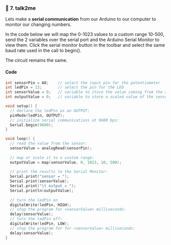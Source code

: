 ### :triangular_flag_on_post: 7. talk2me
Lets make a **serial communication** from our Arduino to our computer to monitor our changing numbers.

In the code below we will map the 0-1023 values to a custom range 10-500, send the 2 variables over the serial port and the Arduino Serial Monitor to view them. Click the serial monitor button in the toolbar and select the same baud rate used in the call to begin().  

The circuit remains the same.  

#### Code
```c++
int sensorPin = A0;    // select the input pin for the potentiometer
int ledPin = 13;       // select the pin for the LED
int sensorValue = 0;   // variable to store the value coming from the sensor
int outputValue = 0;   // variable to store a scaled value of the sensorvalue 

void setup() {
  // declare the ledPin as an OUTPUT:
  pinMode(ledPin, OUTPUT);
  // initialize serial communications at 9600 bps:
  Serial.begin(9600);
}

void loop() {
  // read the value from the sensor:
  sensorValue = analogRead(sensorPin);
  
  // map or scale it to a custom range:
  outputValue = map(sensorValue, 0, 1023, 10, 500);
  
  // print the results to the Serial Monitor:
  Serial.print("sensor = ");
  Serial.print(sensorValue);
  Serial.print("\t output = ");
  Serial.println(outputValue);
  
  // turn the ledPin on
  digitalWrite(ledPin, HIGH);
  // stop the program for <sensorValue> milliseconds:
  delay(sensorValue);
  // turn the ledPin off:
  digitalWrite(ledPin, LOW);
  // stop the program for for <sensorValue> milliseconds:
  delay(sensorValue);
}
```   
